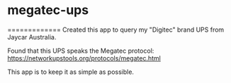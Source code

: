 # megatec-ups
=============
Created this app to query my "Digitec" brand UPS from Jaycar Australia.

Found that this UPS speaks the Megatec protocol:
https://networkupstools.org/protocols/megatec.html

This app is to keep it as simple as possible.
